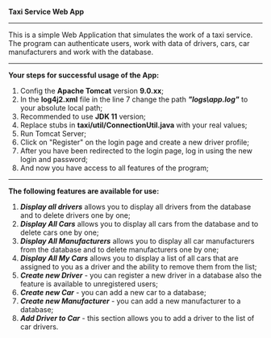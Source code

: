 **Taxi Service Web App**
___________________________________________________________________________
This is a simple Web Application that simulates the work of a taxi service. 
The program can authenticate users, work with data of drivers, cars, 
car manufacturers and work with the database.  
___________________________________________________________________________
**Your steps for successful usage of the App:**
1. Config the **Apache Tomcat** version **9.0.xx**;
2. In the **log4j2.xml** file in the line 7 change the path **_"logs\app.log"_** 
to your absolute local path;
3. Recommended to use **JDK 11** version;
4. Replace stubs in **taxi/util/ConnectionUtil.java** with your real values; 
5. Run Tomcat Server;
6. Click on "Register" on the login page and create a new driver profile;
7. After you have been redirected to the login page, log in using the new login and password;
8. And now you have access to all features of the program;
___________________________________________________________________________
**The following features are available for use:**
1. **_Display all drivers_** allows you to display all drivers from the database and to delete
drivers one by one;
2. **_Display All Cars_** allows you to display all cars from the database and to delete
cars one by one;
3. **_Display All Manufacturers_** allows you to display all car manufacturers from the database 
and to delete manufacturers one by one;
4. **_Display All My Cars_** allows you to display a list of all cars that are assigned to you as 
a driver and the ability to remove them from the list;
5. **_Create new Driver_** - you can register a new driver in a database also the feature 
is available to unregistered users;
6. **_Create new Car_** - you can add a new car to a database;
7. **_Create new Manufacturer_** - you can add a new manufacturer to a database;
8. **_Add Driver to Car_** - this section allows you to add a driver to the list of car drivers.
